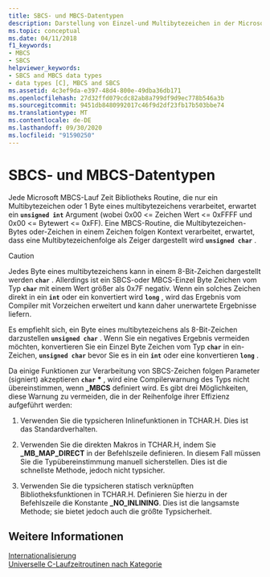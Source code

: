 ```yaml
---
title: SBCS- und MBCS-Datentypen
description: Darstellung von Einzel-und Multibytezeichen in der Microsoft C-Laufzeit.
ms.topic: conceptual
ms.date: 04/11/2018
f1_keywords:
- MBCS
- SBCS
helpviewer_keywords:
- SBCS and MBCS data types
- data types [C], MBCS and SBCS
ms.assetid: 4c3ef9da-e397-48d4-800e-49dba36db171
ms.openlocfilehash: 27d32ffd079cdc82ab8a799df9d9ec778b546a3b
ms.sourcegitcommit: 9451db8480992017c46f9d2df23fb17b503bbe74
ms.translationtype: MT
ms.contentlocale: de-DE
ms.lasthandoff: 09/30/2020
ms.locfileid: "91590250"
---
```

# <a name="sbcs-and-mbcs-data-types"></a>SBCS- und MBCS-Datentypen

Jede Microsoft MBCS-Lauf Zeit Bibliotheks Routine, die nur ein Multibytezeichen oder 1 Byte eines multibytezeichens verarbeitet, erwartet ein **`unsigned int`** Argument (wobei 0x00 <= Zeichen Wert <= 0xFFFF und 0x00 <= Bytewert <= 0xFF). Eine MBCS-Routine, die Multibytezeichen-Bytes oder-Zeichen in einem Zeichen folgen Kontext verarbeitet, erwartet, dass eine Multibytezeichenfolge als Zeiger dargestellt wird **`unsigned char`** .

> [!CAUTION]
> Jedes Byte eines multibytezeichens kann in einem 8-Bit-Zeichen dargestellt werden **`char`** . Allerdings ist ein SBCS-oder MBCS-Einzel Byte Zeichen vom Typ **`char`** mit einem Wert größer als 0x7F negativ. Wenn ein solches Zeichen direkt in ein **`int`** oder ein konvertiert wird **`long`** , wird das Ergebnis vom Compiler mit Vorzeichen erweitert und kann daher unerwartete Ergebnisse liefern.

Es empfiehlt sich, ein Byte eines multibytezeichens als 8-Bit-Zeichen darzustellen **`unsigned char`** . Wenn Sie ein negatives Ergebnis vermeiden möchten, konvertieren Sie ein Einzel Byte Zeichen vom Typ **`char`** in ein-Zeichen, **`unsigned char`** bevor Sie es in ein **`int`** oder eine konvertieren **`long`** .

Da einige Funktionen zur Verarbeitung von SBCS-Zeichen folgen Parameter (signiert) akzeptieren **`char`** <strong>\*</strong> , wird eine Compilerwarnung des Typs nicht übereinstimmen, wenn **_MBCS** definiert wird. Es gibt drei Möglichkeiten, diese Warnung zu vermeiden, die in der Reihenfolge ihrer Effizienz aufgeführt werden:

1. Verwenden Sie die typsicheren Inlinefunktionen in TCHAR.H. Dies ist das Standardverhalten.

1. Verwenden Sie die direkten Makros in TCHAR.H, indem Sie **_MB_MAP_DIRECT** in der Befehlszeile definieren. In diesem Fall müssen Sie die Typübereinstimmung manuell sicherstellen. Dies ist die schnellste Methode, jedoch nicht typsicher.

1. Verwenden Sie die typsicheren statisch verknüpften Bibliotheksfunktionen in TCHAR.H. Definieren Sie hierzu in der Befehlszeile die Konstante **_NO_INLINING**. Dies ist die langsamste Methode; sie bietet jedoch auch die größte Typsicherheit.

## <a name="see-also"></a>Weitere Informationen

[Internationalisierung](../c-runtime-library/internationalization.md)<br/>
[Universelle C-Laufzeitroutinen nach Kategorie](../c-runtime-library/run-time-routines-by-category.md)<br/>
